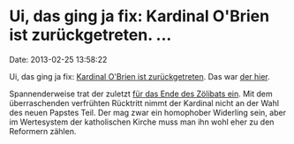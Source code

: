Ui, das ging ja fix: Kardinal O\'Brien ist zurückgetreten. \...
===============================================================

Date: 2013-02-25 13:58:22

Ui, das ging ja fix: [Kardinal O\'Brien ist
zurückgetreten](http://www.guardian.co.uk/world/2013/feb/25/cardinal-keith-obrien-resigns).
Das war [der hier](http://blog.fefe.de/?ts=afd72365).

Spannenderweise trat der zuletzt [für das Ende des Zölibats
ein](http://www.welt.de/newsticker/news2/article113867331/Vorwuerfe-unangemessenen-Verhaltens-gegen-britischen-Kardinal.html).
Mit dem überraschenden verfrühten Rücktritt nimmt der Kardinal nicht an
der Wahl des neuen Papstes Teil. Der mag zwar ein homophober Widerling
sein, aber im Wertesystem der katholischen Kirche muss man ihn wohl eher
zu den Reformern zählen.
